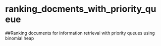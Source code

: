 # ranking_docments_with_priority_queue
##Ranking documents for information retrieval with priority queues using binomial heap
